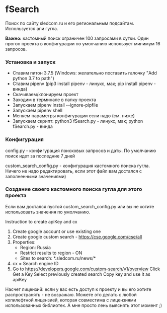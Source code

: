 # fSearch
Поиск по сайту sledcom.ru и его региональным подсайтам. Используется апи гугла.

**Важно:** кастомный поиск ограничен 100 запросами в сутки. Один прогон проекта в конфигурации по умолчанию использует минимум 16 запросов.

### Установка и запуск
- Ставим питон 3.7.5 (Windows: желательно поставить галочку "Add python 3.7 to path")
- Ставим pipenv (pip3 install pipenv - линукс, мак; pip install pipenv - винда)
- Скачиваем/клонируем проект
- Заходим в терминале в папку проекта 
- Запускаем pipenv install --ignore-pipfile
- Запускаем pipenv shell
- Меняем параметры конфигурации если надо (см. ниже)
- Запускаем скрипт: python3 fSearch.py - линукс, мак; python fSearch.py - винда

### Конфигурация
config.py - конфигурация поисковых запросов и даты. По умолчанию поиск идет за последние 7 дней

custom_search_config.py - конфигурация кастомного поиска гугла. Ничего не надо редактировать, если этот файл вам достался с заполненными значениями)

### Создание своего кастомного поиска гугла для этого проекта
Если вам достался пустой custom_search_config.py или вы не хотите использовать значения по умолчанию.

Instruction to create apiKey and cx
1. Create google account or use existing one
2. Create google custom search - https://cse.google.com/cse/all
3. Properties:
   - Region: Russia
   - Restrict results to region - ON
   - Sites to search: \*.sledcom.ru/news/\*
4. cx = Search engine ID
5. Go to https://developers.google.com/custom-search/v1/overview
   Click Get a Key
   Select previously created search
   Copy key and use it as apiKey


Насчет лицензий: если у вас есть доступ к проекту и вы его хотите распространять - не возражаю. Можете это делать с любой копилефтной лицензией, которая совместима с лицензиями использованных библиотек. А мне просто лень выяснять этот момент ;)
